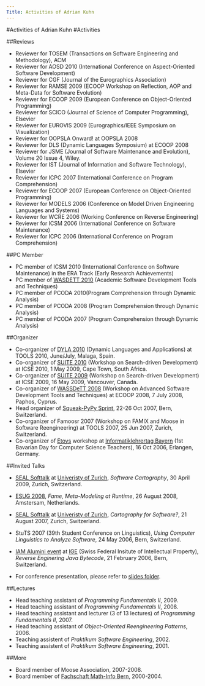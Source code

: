 ```yaml
---
Title: Activities of Adrian Kuhn
---
```

#Activities of Adrian Kuhn
#Activities

##Reviews


-  Reviewer for TOSEM (Transactions on Software Engineering and Methodology), ACM
-  Reviewer for AOSD 2010 (International Conference on Aspect-Oriented Software Development)
-  Reviewer for CGF (Journal of the Eurographics Association)
-  Reviewer for RAMSE 2009 (ECOOP Workshop on Reflection, AOP and Meta-Data for Software Evolution)
-  Reviewer for ECOOP 2009 (European Conference on Object-Oriented Programming)
-  Reviewer for SCICO (Journal of Science of Computer Programming), Elsevier
-  Reviewer for EUROVIS 2009 (Eurographics/IEEE Symposium on Visualization)
-  Reviewer for OOPSLA Onward! at OOPSLA 2008
-  Reviewer for DLS (Dynamic Languages Symposium) at ECOOP 2008
-  Reviewer for JSME (Journal of Software Maintenance and Evolution), Volume 20 Issue 4, Wiley.
-  Reviewer for IST (Journal of Information and Software Technology), Elsevier
-  Reviewer for ICPC 2007 (International Conference on Program Comprehension)
-  Reviewer for ECOOP 2007 (European Conference on Object-Oriented Programming)
-  Reviewer for MODELS 2006 (Conference on Model Driven Engineering Languages and Systems)
-  Reviewer for WCRE 2006 (Working Conference on Reverse Engineering)
-  Reviewer for ICSM 2006 (International Conference on Software Maintenance)
-  Reviewer for ICPC 2006 (International Conference on Program Comprehension)

##PC Member


-  PC member of ICSM 2010 (International Conference on Software Maintenance) in the ERA Track (Early Research Achievements)
-  PC member of [WASDETT 2010](http://www.info.fundp.ac.be/wasdett2010/) (Academic Software Development Tools and Techniques) 
-  PC member of PCODA 2010(Program Comprehension through Dynamic Analysis)
-  PC member of PCODA 2008 (Program Comprehension through Dynamic Analysis)
-  PC member of PCODA 2007 (Program Comprehension through Dynamic Analysis)

##Organizer


-  Co-organizer of [DYLA 2010](%base_url%/wiki/events/dyla2010) (Dynamic Languages and Applications) at TOOLS 2010, June/July, Malaga, Spain.
-  Co-organizer of [SUITE 2010](%base_url%/wiki/events/suite2010) (Workshop on Search-driven Development) at ICSE 2010, 1 May 2009, Cape Town, South Africa.
-  Co-organizer of [SUITE 2009](%base_url%/wiki/events/suite2009) (Workshop on Search-driven Development) at ICSE 2009, 16 May 2009, Vancouver, Canada.
-  Co-organizer of [WASSDeTT 2008](%base_url%/wiki/events/wasdett2008) (Workshop on Advanced Software Development Tools and Techniques) at ECOOP 2008, 7 July 2008, Paphos, Cyprus.
-  Head organizer of [Squeak-PyPy Sprint](%base_url%/wiki/events/pypysprint), 22-26 Oct 2007, Bern, Switzerland. 
-  Co-organizer of Famoosr 2007 (Workshop on FAMIX and Moose in Software Reengineering) at TOOLS 2007, 25 Jun 2007, Zurich, Switzerland.
-  Co-organizer of [Etoys](http://wiki.laptop.org/go/Etoys) workshop at [Informatiklehrertag Bayern](http://ddi.informatik.uni-erlangen.de/Service/veranstaltungen/iltb06/) (1st Bavarian Day for Computer Science Teachers), 16 Oct 2006, Erlangen, Germany.

##Invited Talks


-  [SEAL Softtalk](http://seal.ifi.uzh.ch/softtalks/) at [Univeristy of Zurich](http://seal.ifi.uzh.ch/), <i>Software Cartography</i>, 30 April 2009, Zurich, Switzerland.
-  [ESUG 2008](http://www.esug.org/Conferences/2008), <i>Fame, Meta-Modeling at Runtime</i>, 26 August 2008, Amstersam, Netherlands.
-  [SEAL Softtalk](http://seal.ifi.uzh.ch/softtalks/) at [Univeristy of Zurich](http://seal.ifi.uzh.ch/), <i>Cartography for Software?</i>, 21 August 2007, Zurich, Switzerland.
-  StuTS 2007 (39th Student Conference on Linguistics), <i>Using Computer Linguistics to Analyze Software</i>, 24 May 2006, Bern, Switzerland. 
-  [IAM Alumini event](http://www.iam.unibe.ch/alumni/events/ftwevent.2005-10-20.8849111720) at [IGE](http://www.ige.ch/) (Swiss Federal Insitute of Intellectual Property), <i>Reverse Enginering Java Bytecode</i>, 21 February 2006, Bern, Switzerland.


-  For conference presentation, please refer to [slides folder](http://www.iam.unibe.ch/~akuhn/s).

##Lectures


-  Head teaching assistant of <i>Programming Fundamentals II</i>, 2009.
-  Head teaching assistant of <i>Programming Fundamentals II</i>, 2008.
-  Head teaching assistant and lecturer (3 of 13 lectures) of <i>Programming Fundamentals II</i>, 2007.
-  Head teaching assistant of <i>Object-Oriented Reengineering Patterns</i>, 2006.
-  Teaching assistent of <i>Praktikum Software Engineering</i>, 2002.
-  Teaching assistent of <i>Praktikum Software Engineering</i>, 2001.

##More


-  Board member of Moose Association, 2007-2008.
-  Board member of [Fachschaft Math-Info Bern](http://www.mib.unibe.ch), 2000-2004.
